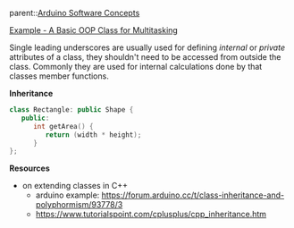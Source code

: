 parent::[Arduino Software Concepts](Arduino%20Software%20Concepts.md)

[Example - A Basic OOP Class for Multitasking](Example%20-%20A%20Basic%20OOP%20Class%20for%20Multitasking.md)

Single leading underscores are usually used for defining _internal_ or _private_ attributes of a class, they shouldn't need to be accessed from outside the class. Commonly they are used for internal calculations done by that classes member functions.

**Inheritance**
```cpp
class Rectangle: public Shape {
   public:
      int getArea() { 
         return (width * height); 
      }
};
```

**Resources**
- on extending classes in C++
	- arduino example: https://forum.arduino.cc/t/class-inheritance-and-polyphormism/93778/3
	- https://www.tutorialspoint.com/cplusplus/cpp_inheritance.htm